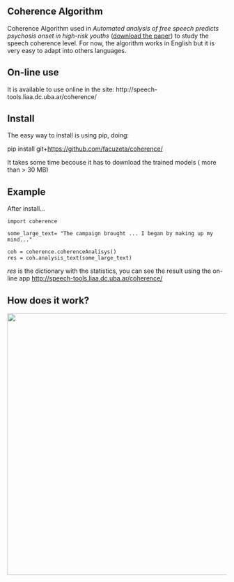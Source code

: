 <h2>Coherence Algorithm</h2>

 
Coherence Algorithm used in *Automated analysis of free speech predicts psychosis onset in high-risk youths*
(<a href="http://www.nature.com/articles/npjschz201530?WT.mc_id=GOP_SCHZ_1508_201530">download the paper</a>) to study the speech coherence level. For now, the algorithm works in English but it is very easy to adapt into others languages.

<h2> On-line use</h2>
It is available to use online in the site: http://speech-tools.liaa.dc.uba.ar/coherence/


<h2> Install </h2>
The easy way to install is using pip, doing:

pip install git+https://github.com/facuzeta/coherence/

It takes some time becouse it has to download the trained models ( more than > 30 MB)

<h2> Example </h2>

After install...

```
import coherence

some_large_text= "The campaign brought ... I began by making up my mind..."

coh = coherence.coherenceAnalisys()
res = coh.analysis_text(some_large_text) 
```
*res* is the dictionary with the statistics, you can see the result using the on-line app http://speech-tools.liaa.dc.uba.ar/coherence/

<h2> How does it work? </h2>
<img src="http://speech-tools.liaa.dc.uba.ar/coherence/media/coherence_analysis.png" width=600px/>
